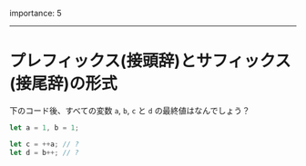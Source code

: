 importance: 5

---

# プレフィックス(接頭辞)とサフィックス(接尾辞)の形式

下のコード後、すべての変数 `a`, `b`, `c` と `d` の最終値はなんでしょう？

```js
let a = 1, b = 1;

let c = ++a; // ?
let d = b++; // ?
```
